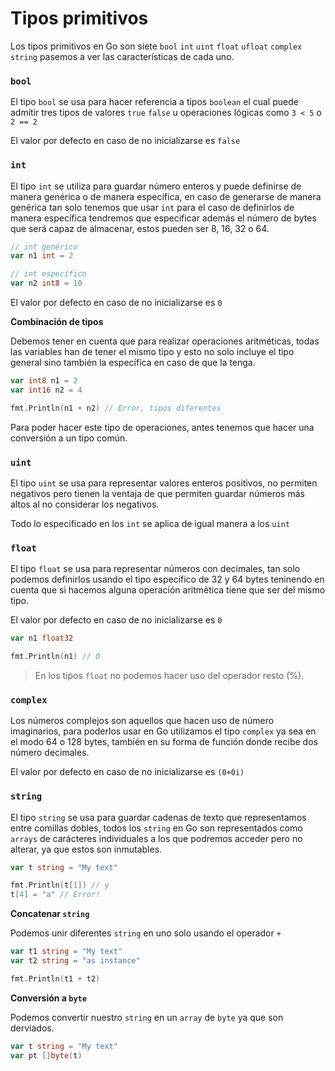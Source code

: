 # Tipos primitivos

Los tipos primitivos en Go son siete `bool` `int` `uint` `float` `ufloat` `complex` `string` pasemos a ver las características de cada uno.

### `bool`

El tipo `bool` se usa para hacer referencia a tipos `boolean` el cual puede admitir tres tipos de valores `true` `false` u operaciones lógicas como `3 < 5` o `2 == 2`

El valor por defecto en caso de no inicializarse es `false`

### `int`

El tipo `int` se utiliza para guardar número enteros y puede definirse de manera genérica o de manera específica, en caso de generarse de manera genérica tan solo tenemos que usar `int` para el caso de definirlos de manera específica tendremos que especificar además el número de bytes que será capaz de almacenar, estos pueden ser 8, 16, 32 o 64.

```go
// int genérico
var n1 int = 2

// int específico
var n2 int8 = 10
```

El valor por defecto en caso de no inicializarse es `0`

**Combinación de tipos**

Debemos tener en cuenta que para realizar operaciones aritméticas, todas las variables han de tener el mismo tipo y esto no solo incluye el tipo general sino también la específica en caso de que la tenga.

```go
var int8 n1 = 2
var int16 n2 = 4

fmt.Println(n1 + n2) // Error, tipos diferentes
```

Para poder hacer este tipo de operaciones, antes tenemos que hacer una conversión a un tipo común.

### `uint`

El tipo `uint` se usa para representar valores enteros positivos, no permiten negativos pero tienen la ventaja de que permiten guardar números más altos al no considerar los negativos.

Todo lo especificado en los `int` se aplica de igual manera a los `uint`

### `float`

El tipo `float` se usa para representar números con decimales, tan solo podemos definirlos usando el tipo específico de 32 y 64 bytes teninendo en cuenta que si hacemos alguna operación aritmética tiene que ser del mismo tipo.

El valor por defecto en caso de no inicializarse es `0`

```go
var n1 float32

fmt.Println(n1) // 0
```

> En los tipos `float` no podemos hacer uso del operador resto (%).

### `complex`

Los números complejos son aquellos que hacen uso de número imaginarios, para poderlos usar en Go utilizamos el tipo `complex` ya sea en el modo 64 o 128 bytes, también en su forma de función donde recibe dos número decimales.

El valor por defecto en caso de no inicializarse es `(0+0i)`

### `string`

El tipo `string` se usa para guardar cadenas de texto que representamos entre comillas dobles, todos los `string` en Go son representados como `arrays` de carácteres individuales a los que podremos acceder pero no alterar, ya que estos son inmutables.

```go
var t string = "My text"

fmt.Println(t[1]) // y
t[4] = "a" // Error!
```

**Concatenar `string`**

Podemos unir diferentes `string` en uno solo usando el operador `+`

```go
var t1 string = "My text"
var t2 string = "as instance"

fmt.Println(t1 + t2)
```

**Conversión a `byte`**

Podemos convertir nuestro `string` en un `array` de `byte` ya que son derviados.

```go
var t string = "My text"
var pt []byte(t)
```
